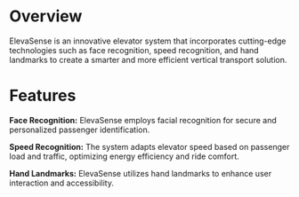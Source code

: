 # Overview
ElevaSense is an innovative elevator system that incorporates cutting-edge technologies such as face recognition, speed recognition, and hand landmarks to create a smarter and more efficient vertical transport solution.

# Features
**Face Recognition:** ElevaSense employs facial recognition for secure and personalized passenger identification.

**Speed Recognition:** The system adapts elevator speed based on passenger load and traffic, optimizing energy efficiency and ride comfort.

**Hand Landmarks:** ElevaSense utilizes hand landmarks to enhance user interaction and accessibility.


